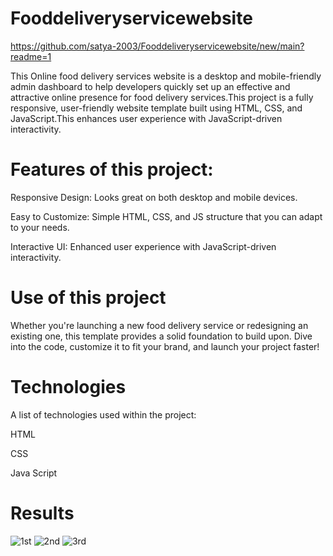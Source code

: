 # Fooddeliveryservicewebsite

https://github.com/satya-2003/Fooddeliveryservicewebsite/new/main?readme=1


This Online food delivery services website is a desktop and mobile-friendly admin dashboard to help developers quickly set up an effective and attractive online presence for food delivery services.This project is a fully responsive, user-friendly website template built using HTML, CSS, and JavaScript.This enhances user experience with JavaScript-driven interactivity.

# Features of this project:

Responsive Design: Looks great on both desktop and mobile devices.

Easy to Customize: Simple HTML, CSS, and JS structure that you can adapt to your needs.

Interactive UI: Enhanced user experience with JavaScript-driven interactivity.



 # Use of this project
Whether you're launching a new food delivery service or redesigning an existing one, this template provides a solid foundation to build upon. Dive into the code, customize it to fit your brand, and launch your project faster!


 # Technologies

A list of technologies used within the project:

HTML

CSS

Java Script

# Results 

![1st](https://github.com/satya-2003/Fooddeliveryservicewebsite/assets/138389036/37a93497-7d7b-4c00-a2eb-e4de18899baa)
![2nd](https://github.com/satya-2003/Fooddeliveryservicewebsite/assets/138389036/6dd96d58-df83-42d8-bfe6-3a84cbe9b1bd)
![3rd](https://github.com/satya-2003/Fooddeliveryservicewebsite/assets/138389036/442c39c9-25e4-4110-8de6-cdf95e04a52c)

